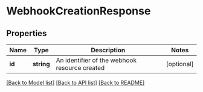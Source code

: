 # WebhookCreationResponse

## Properties
Name | Type | Description | Notes
------------ | ------------- | ------------- | -------------
**id** | **string** | An identifier of the webhook resource created | [optional] 

[[Back to Model list]](../README.md#documentation-for-models) [[Back to API list]](../README.md#documentation-for-api-endpoints) [[Back to README]](../README.md)


